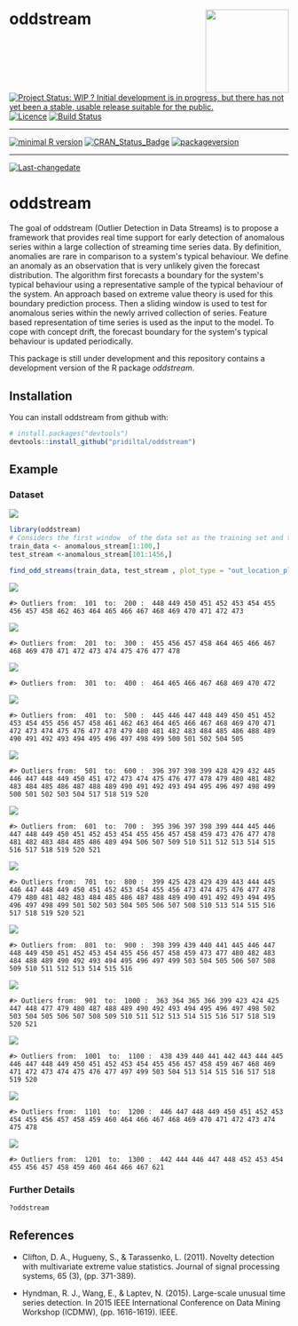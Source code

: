 
oddstream <img src="logo.png" align="right" height="150" />
===========================================================

[![Project Status: WIP ? Initial development is in progress, but there has not yet been a stable, usable release suitable for the public.](http://www.repostatus.org/badges/latest/wip.svg)](http://www.repostatus.org/#wip) [![Licence](https://img.shields.io/badge/licence-GPL--2-blue.svg)](https://www.gnu.org/licenses/old-licenses/gpl-2.0.html) [![Build Status](https://travis-ci.org/pridiltal/oddstream.svg?branch=master)](https://travis-ci.org/pridiltal/oddstream)

------------------------------------------------------------------------

[![minimal R version](https://img.shields.io/badge/R%3E%3D-3.4.2-6666ff.svg)](https://cran.r-project.org/) [![CRAN\_Status\_Badge](http://www.r-pkg.org/badges/version/oddstream)](https://cran.r-project.org/package=oddstream) [![packageversion](https://img.shields.io/badge/Package%20version-0.1.0-orange.svg?style=flat-square)](commits/master)

------------------------------------------------------------------------

[![Last-changedate](https://img.shields.io/badge/last%20change-2017--10--13-yellowgreen.svg)](/commits/master)

<!-- README.md is generated from README.Rmd. Please edit that file -->
oddstream
=========

The goal of oddstream (Outlier Detection in Data Streams) is to propose a framework that provides real time support for early detection of anomalous series within a large collection of streaming time series data. By definition, anomalies are rare in comparison to a system's typical behaviour. We define an anomaly as an observation that is very unlikely given the forecast distribution. The algorithm first forecasts a boundary for the system's typical behaviour using a representative sample of the typical behaviour of the system. An approach based on extreme value theory is used for this boundary prediction process. Then a sliding window is used to test for anomalous series within the newly arrived collection of series. Feature based representation of time series is used as the input to the model. To cope with concept drift, the forecast boundary for the system's typical behaviour is updated periodically.

This package is still under development and this repository contains a development version of the R package *oddstream*.

Installation
------------

You can install oddstream from github with:

``` r
# install.packages("devtools")
devtools::install_github("pridiltal/oddstream")
```

Example
-------

### Dataset

![](README-dataset-1.png)

``` r
library(oddstream)
# Considers the first window  of the data set as the training set and the remaining as the test stream
train_data <- anomalous_stream[1:100,]
test_stream <-anomalous_stream[101:1456,]

find_odd_streams(train_data, test_stream , plot_type = "out_location_plot", trials = 100)
```

![](README-example-1.png)

    #> Outliers from:  101  to:  200 :  448 449 450 451 452 453 454 455 456 457 458 462 463 464 465 466 467 468 469 470 471 472 473

![](README-example-2.png)

    #> Outliers from:  201  to:  300 :  455 456 457 458 464 465 466 467 468 469 470 471 472 473 474 475 476 477 478

![](README-example-3.png)

    #> Outliers from:  301  to:  400 :  464 465 466 467 468 469 470 472

![](README-example-4.png)

    #> Outliers from:  401  to:  500 :  445 446 447 448 449 450 451 452 453 454 455 456 457 458 461 462 463 464 465 466 467 468 469 470 471 472 473 474 475 476 477 478 479 480 481 482 483 484 485 486 488 489 490 491 492 493 494 495 496 497 498 499 500 501 502 504 505

![](README-example-5.png)

    #> Outliers from:  501  to:  600 :  396 397 398 399 428 429 432 445 446 447 448 449 450 451 472 473 474 475 476 477 478 479 480 481 482 483 484 485 486 487 488 489 490 491 492 493 494 495 496 497 498 499 500 501 502 503 504 517 518 519 520

![](README-example-6.png)

    #> Outliers from:  601  to:  700 :  395 396 397 398 399 444 445 446 447 448 449 450 451 452 453 454 455 456 457 458 459 473 476 477 478 481 482 483 484 485 486 489 494 506 507 509 510 511 512 513 514 515 516 517 518 519 520 521

![](README-example-7.png)

    #> Outliers from:  701  to:  800 :  399 425 428 429 439 443 444 445 446 447 448 449 450 451 452 453 454 455 456 473 474 475 476 477 478 479 480 481 482 483 484 485 486 487 488 489 490 491 492 493 494 495 496 497 498 499 501 502 503 504 505 506 507 508 510 513 514 515 516 517 518 519 520 521

![](README-example-8.png)

    #> Outliers from:  801  to:  900 :  398 399 439 440 441 445 446 447 448 449 450 451 452 453 454 455 456 457 458 459 473 477 480 482 483 484 488 489 490 492 493 494 495 496 497 499 503 504 505 506 507 508 509 510 511 512 513 514 515 516

![](README-example-9.png)

    #> Outliers from:  901  to:  1000 :  363 364 365 366 399 423 424 425 447 448 477 479 480 487 488 489 490 492 493 494 495 496 497 498 502 503 504 505 506 507 508 509 510 511 512 513 514 515 516 517 518 519 520 521

![](README-example-10.png)

    #> Outliers from:  1001  to:  1100 :  438 439 440 441 442 443 444 445 446 447 448 449 450 451 452 453 454 455 456 457 458 459 467 468 469 471 472 473 474 475 476 477 497 499 503 504 513 514 515 516 517 518 519 520

![](README-example-11.png)

    #> Outliers from:  1101  to:  1200 :  446 447 448 449 450 451 452 453 454 455 456 457 458 459 460 464 466 467 468 469 470 471 472 473 474 475 478

![](README-example-12.png)

    #> Outliers from:  1201  to:  1300 :  442 444 446 447 448 452 453 454 455 456 457 458 459 460 464 466 467 621

### Further Details

``` r
?oddstream
```

References
----------

-   Clifton, D. A., Hugueny, S., & Tarassenko, L. (2011). Novelty detection with multivariate extreme value statistics. Journal of signal processing systems, 65 (3), (pp. 371-389).

-   Hyndman, R. J., Wang, E., & Laptev, N. (2015). Large-scale unusual time series detection. In 2015 IEEE International Conference on Data Mining Workshop (ICDMW), (pp. 1616-1619). IEEE.

